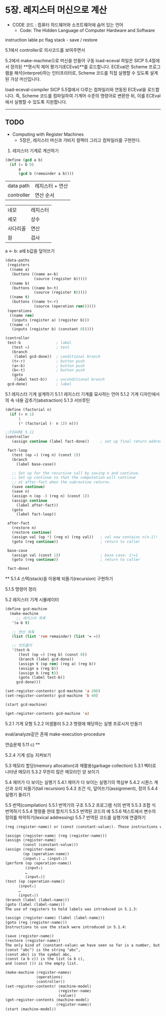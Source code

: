 # 5장. 레지스터 머신으로 계산

- CODE 코드 : 컴퓨터 하드웨어와 소프트웨어에 숨어 있는 언어
  - Code: The Hidden Language of Computer Hardware and Software


instruction
lable
pc
flag
stack - save / restore

5.1에서 controller로 의사코드를 보여주면서


5.2에서 make-machine으로 머신을 만들어 구동
load-eceval
파일은 SICP 5.4절에서 정의된 **명시적 제어 평가기(ECEval)**를 로드합니다. ECEval은 Scheme 프로그램을 해석(interpret)하는 인터프리터로, Scheme 코드를 직접 실행할 수 있도록 설계된 가상 머신입니다.

load-eceval-compiler
SICP 5.5절에서 다루는 컴파일러와 연동된 ECEval을 로드합니다. 즉, Scheme 코드를 컴파일하여 기계어 수준의 명령어로 변환한 뒤, 이를 ECEval에서 실행할 수 있도록 지원합니다.

---

## TODO

- Computing with Register Machines
  - 5장은, 레지스터 머신과 가비지 컬렉터 그리고 컴파일러를 구현한다.

1. 레지스터 기계로 계산하기

``` lisp
(define (gcd a b)
  (if (= b 0)
      a
      (gcd b (remainder a b))))
```

|            |                 |
| ---------- | --------------- |
| data path  | 레지스터 + 연산 |
| controller | 연산 순서       |

|          |          |
| -------- | -------- |
| 네모     | 레지스터 |
| 세모     | 상수     |
| 사다리꼴 | 연산     |
| 원       | 검사     |

a <- b: a에 b값을 덮어쓰기

``` lisp
(data-paths
 (registers
  ((name a)
   (buttons ((name a<-b) 
             (source (register b)))))
  ((name b)
   (buttons ((name b<-t)
             (source (register t)))))
  ((name t)
   (buttons ((name t<-r)
             (source (operation rem))))))
 (operations
  ((name rem)
   (inputs (register a) (register b)))
  ((name =)
   (inputs (register b) (constant 0)))))
```

``` lisp
(controller
 test-b                ; label
   (test =)            ; test
   (branch 
    (label gcd-done))  ; conditional branch
   (t<-r)              ; button push
   (a<-b)              ; button push
   (b<-t)              ; button push
   (goto 
    (label test-b))    ; unconditional branch
 gcd-done)             ; label
```


5.1 레지스터 기계 설계하기
5.1.1 레지스터 기계를 묘사하는 언어
5.1.2 기계 디자인에서의 속 내용 감추기(abstraction)
5.1.3 서브루틴

``` lisp
(define (factorial n)
  (if (= n 1) 
      1
      (* (factorial (- n 1)) n)))

;;FIGURE 5.11
(controller
   (assign continue (label fact-done))     ; set up final return address

 fact-loop
   (test (op =) (reg n) (const 1))
   (branch
     (label base-case))

   ;; Set up for the recursive call by saving n and continue.
   ;; Set up continue so that the computation will continue
   ;; at after-fact when the subroutine returns.
   (save continue)
   (save n)
   (assign n (op -) (reg n) (const 1))
   (assign continue
     (label after-fact))
   (goto
     (label fact-loop))

 after-fact
   (restore n)
   (restore continue)
   (assign val (op *) (reg n) (reg val))   ; val now contains n(n-1)!
   (goto (reg continue))                   ; return to caller

 base-case
   (assign val (const 1))                  ; base case: 1!=1
   (goto (reg continue))                   ; return to caller

 fact-done)
```

** 5.1.4 스택(stack)을 이용해 되돌기(recursion) 구현하기

5.1.5 명령어 정리

5.2 레지스터 기계 시뮬레이터

``` lisp
(define gcd-machine
  (make-machine
     ;; 레지스터 목록
   '(a b t)
   
   ;; 연산 목록
   (list (list 'rem remainder) (list '= =))

   ;; 컨트롤러
   '(test-b
      (test (op =) (reg b) (const 0))
      (branch (label gcd-done))
      (assign t (op rem) (reg a) (reg b))
      (assign a (reg b))
      (assign b (reg t))
      (goto (label test-b))
     gcd-done)))

(set-register-contents! gcd-machine 'a 206)
(set-register-contents! gcd-machine 'b 40)

(start gcd-machine)

(get-register-contents gcd-machine 'a)
```

5.2.1 기계 모형
5.2.2 어셈블러
5.2.3 명령에 해당하는 실행 프로시저 만들기

eval/analyze같은 존재
make-execution-procedure


연습문제 5.11 c) **


5.2.4 기계 성능 지켜보기

5.3 메모리 할당(memory allocation)과 재활용(garbage collection)
5.3.1 벡터로 나타낸 메모리
5.3.2 무한히 많은 메모리인 양 보이기

5.4 제어가 다 보이는 실행기
5.4.1 제어가 다 보이는 실행기의 핵심부
5.4.2 시퀀스 계산과 꼬리 되돌기(tail recursion)
5.4.3 조건 식, 덮어쓰기(assignment), 정의
5.4.4 실행기 돌리기

5.5 번역(compilation)
5.5.1 번역기의 구조
5.5.2 프로그램 식의 번역
5.5.3 조합 식 번역하기
5.5.4 명령줄 한데 합치기
5.5.5 번역된 코드의 예
5.5.6 텍스트에서 변수의 정의를 파악하기(lexical addressing)
5.5.7 번역된 코드를 실행기에 연결하기





``` txt
(reg ⟨register-name⟩) or (const ⟨constant-value⟩). These instructions were introduced in 5.1.1:

(assign ⟨register-name⟩ (reg ⟨register-name⟩))
(assign ⟨register-name⟩ 
        (const ⟨constant-value⟩))
(assign ⟨register-name⟩ 
        (op ⟨operation-name⟩) 
        ⟨input₁⟩ … ⟨inputₙ⟩)
(perform (op ⟨operation-name⟩) 
         ⟨input₁⟩ 
         … 
         ⟨inputₙ⟩)
(test (op ⟨operation-name⟩) 
      ⟨input₁⟩ 
      … 
      ⟨inputₙ⟩)
(branch (label ⟨label-name⟩))
(goto (label ⟨label-name⟩))
The use of registers to hold labels was introduced in 5.1.3:

(assign ⟨register-name⟩ (label ⟨label-name⟩))
(goto (reg ⟨register-name⟩))
Instructions to use the stack were introduced in 5.1.4:

(save ⟨register-name⟩)
(restore ⟨register-name⟩)
The only kind of ⟨constant-value⟩ we have seen so far is a number, but later we will use strings, symbols, and lists. For example,
(const "abc") is the string "abc",
(const abc) is the symbol abc,
(const (a b c)) is the list (a b c),
and (const ()) is the empty list.
```


``` txt
(make-machine ⟨register-names⟩
              ⟨operations⟩
              ⟨controller⟩)
(set-register-contents! ⟨machine-model⟩ 
                        ⟨register-name⟩ 
                        ⟨value⟩)
(get-register-contents ⟨machine-model⟩
                       ⟨register-name⟩)
(start ⟨machine-model⟩)
```
